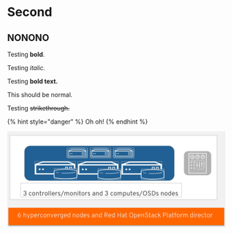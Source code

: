 # Second

## NONONO

Testing **bold**.

Testing _italic._

Testing **bold text.**

This should be normal.

Testing ~~strikethrough.~~

{% hint style="danger" %}
Oh oh!
{% endhint %}

![](.gitbook/assets/screenshot-from-2018-08-03-11-18-28.png)



